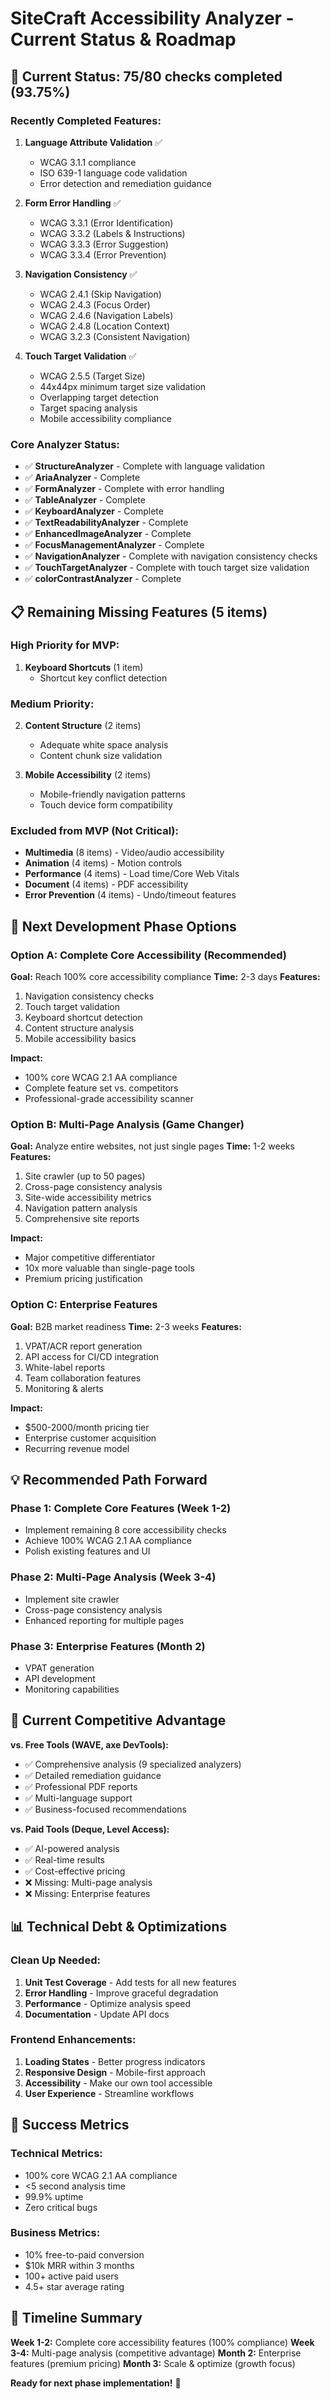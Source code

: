 # SiteCraft Accessibility Analyzer - Current Status & Roadmap

## 🎯 **Current Status: 75/80 checks completed (93.75%)**

### **Recently Completed Features:**
1. **Language Attribute Validation** ✅
   - WCAG 3.1.1 compliance
   - ISO 639-1 language code validation
   - Error detection and remediation guidance

2. **Form Error Handling** ✅
   - WCAG 3.3.1 (Error Identification)
   - WCAG 3.3.2 (Labels & Instructions)
   - WCAG 3.3.3 (Error Suggestion)
   - WCAG 3.3.4 (Error Prevention)

3. **Navigation Consistency** ✅
   - WCAG 2.4.1 (Skip Navigation)
   - WCAG 2.4.3 (Focus Order)
   - WCAG 2.4.6 (Navigation Labels)
   - WCAG 2.4.8 (Location Context)
   - WCAG 3.2.3 (Consistent Navigation)

4. **Touch Target Validation** ✅
   - WCAG 2.5.5 (Target Size)
   - 44x44px minimum target size validation
   - Overlapping target detection
   - Target spacing analysis
   - Mobile accessibility compliance

### **Core Analyzer Status:**
- ✅ **StructureAnalyzer** - Complete with language validation
- ✅ **AriaAnalyzer** - Complete
- ✅ **FormAnalyzer** - Complete with error handling
- ✅ **TableAnalyzer** - Complete
- ✅ **KeyboardAnalyzer** - Complete
- ✅ **TextReadabilityAnalyzer** - Complete
- ✅ **EnhancedImageAnalyzer** - Complete
- ✅ **FocusManagementAnalyzer** - Complete
- ✅ **NavigationAnalyzer** - Complete with navigation consistency checks
- ✅ **TouchTargetAnalyzer** - Complete with touch target size validation
- ✅ **colorContrastAnalyzer** - Complete

## 📋 **Remaining Missing Features (5 items)**

### **High Priority for MVP:**
1. **Keyboard Shortcuts** (1 item)
   - Shortcut key conflict detection

### **Medium Priority:**
2. **Content Structure** (2 items)
   - Adequate white space analysis
   - Content chunk size validation

3. **Mobile Accessibility** (2 items)
   - Mobile-friendly navigation patterns
   - Touch device form compatibility

### **Excluded from MVP (Not Critical):**
- **Multimedia** (8 items) - Video/audio accessibility
- **Animation** (4 items) - Motion controls
- **Performance** (4 items) - Load time/Core Web Vitals
- **Document** (4 items) - PDF accessibility
- **Error Prevention** (4 items) - Undo/timeout features

## 🚀 **Next Development Phase Options**

### **Option A: Complete Core Accessibility (Recommended)**
**Goal:** Reach 100% core accessibility compliance
**Time:** 2-3 days
**Features:**
1. Navigation consistency checks
2. Touch target validation
3. Keyboard shortcut detection
4. Content structure analysis
5. Mobile accessibility basics

**Impact:** 
- 100% core WCAG 2.1 AA compliance
- Complete feature set vs. competitors
- Professional-grade accessibility scanner

### **Option B: Multi-Page Analysis (Game Changer)**
**Goal:** Analyze entire websites, not just single pages
**Time:** 1-2 weeks
**Features:**
1. Site crawler (up to 50 pages)
2. Cross-page consistency analysis
3. Site-wide accessibility metrics
4. Navigation pattern analysis
5. Comprehensive site reports

**Impact:**
- Major competitive differentiator
- 10x more valuable than single-page tools
- Premium pricing justification

### **Option C: Enterprise Features**
**Goal:** B2B market readiness
**Time:** 2-3 weeks
**Features:**
1. VPAT/ACR report generation
2. API access for CI/CD integration
3. White-label reports
4. Team collaboration features
5. Monitoring & alerts

**Impact:**
- $500-2000/month pricing tier
- Enterprise customer acquisition
- Recurring revenue model

## 💡 **Recommended Path Forward**

### **Phase 1: Complete Core Features (Week 1-2)**
- Implement remaining 8 core accessibility checks
- Achieve 100% WCAG 2.1 AA compliance
- Polish existing features and UI

### **Phase 2: Multi-Page Analysis (Week 3-4)**
- Implement site crawler
- Cross-page consistency analysis
- Enhanced reporting for multiple pages

### **Phase 3: Enterprise Features (Month 2)**
- VPAT generation
- API development
- Monitoring capabilities

## 🎪 **Current Competitive Advantage**

**vs. Free Tools (WAVE, axe DevTools):**
- ✅ Comprehensive analysis (9 specialized analyzers)
- ✅ Detailed remediation guidance
- ✅ Professional PDF reports
- ✅ Multi-language support
- ✅ Business-focused recommendations

**vs. Paid Tools (Deque, Level Access):**
- ✅ AI-powered analysis
- ✅ Real-time results
- ✅ Cost-effective pricing
- ❌ Missing: Multi-page analysis
- ❌ Missing: Enterprise features

## 📊 **Technical Debt & Optimizations**

### **Clean Up Needed:**
1. **Unit Test Coverage** - Add tests for all new features
2. **Error Handling** - Improve graceful degradation
3. **Performance** - Optimize analysis speed
4. **Documentation** - Update API docs

### **Frontend Enhancements:**
1. **Loading States** - Better progress indicators
2. **Responsive Design** - Mobile-first approach
3. **Accessibility** - Make our own tool accessible
4. **User Experience** - Streamline workflows

## 🎯 **Success Metrics**

### **Technical Metrics:**
- 100% core WCAG 2.1 AA compliance
- <5 second analysis time
- 99.9% uptime
- Zero critical bugs

### **Business Metrics:**
- 10% free-to-paid conversion
- $10k MRR within 3 months
- 100+ active paid users
- 4.5+ star average rating

## 📅 **Timeline Summary**

**Week 1-2:** Complete core accessibility features (100% compliance)
**Week 3-4:** Multi-page analysis (competitive advantage)
**Month 2:** Enterprise features (premium pricing)
**Month 3:** Scale & optimize (growth focus)

**Ready for next phase implementation!** 🚀